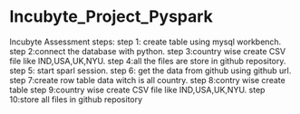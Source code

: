 # Incubyte_Project_Pyspark
Incubyte Assessment 
steps:
step 1: create table using mysql workbench.
step 2:connect the database with python. 
step 3:country wise create CSV file like IND,USA,UK,NYU.
step 4:all the files are store in github repository.
step 5: start sparl session.
step 6: get the data from github using github url.
step 7:create row table data witch is all country.
step 8:contry wise create table 
step 9:country wise create CSV file like IND,USA,UK,NYU.
step 10:store all files in github repository

